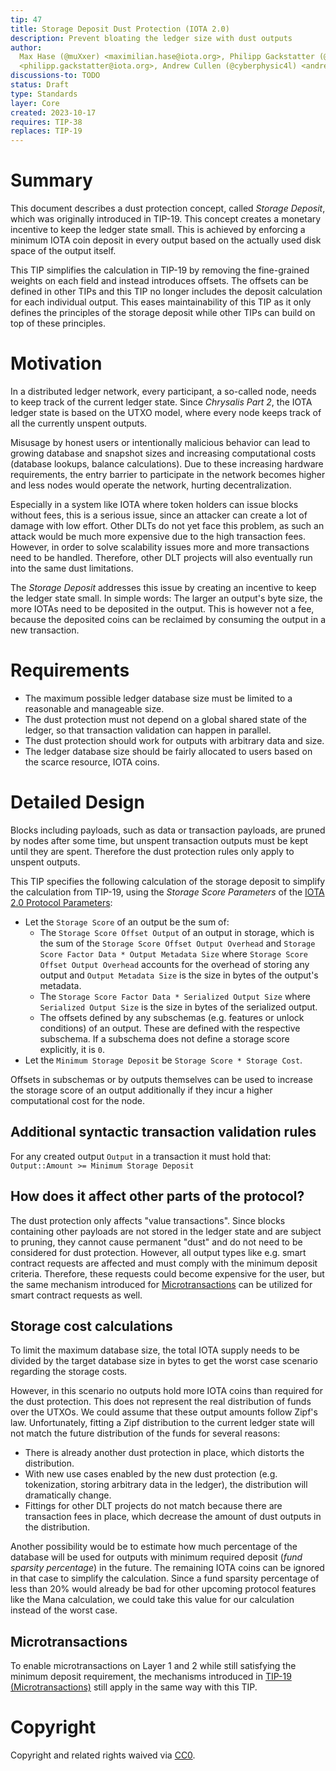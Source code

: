 ```yaml
---
tip: 47
title: Storage Deposit Dust Protection (IOTA 2.0)
description: Prevent bloating the ledger size with dust outputs
author:
  Max Hase (@muXxer) <maximilian.hase@iota.org>, Philipp Gackstatter (@PhilippGackstatter)
  <philipp.gackstatter@iota.org>, Andrew Cullen (@cyberphysic4l) <andrew.cullen@iota.org>
discussions-to: TODO
status: Draft
type: Standards
layer: Core
created: 2023-10-17
requires: TIP-38
replaces: TIP-19
---
```


# Summary

This document describes a dust protection concept, called _Storage Deposit_, which was originally introduced in TIP-19.
This concept creates a monetary incentive to keep the ledger state small. This is achieved by enforcing a minimum IOTA
coin deposit in every output based on the actually used disk space of the output itself.

This TIP simplifies the calculation in TIP-19 by removing the fine-grained weights on each field and instead introduces
offsets. The offsets can be defined in other TIPs and this TIP no longer includes the deposit calculation for each
individual output. This eases maintainability of this TIP as it only defines the principles of the storage deposit while
other TIPs can build on top of these principles.

# Motivation

In a distributed ledger network, every participant, a so-called node, needs to keep track of the current ledger state.
Since _Chrysalis Part 2_, the IOTA ledger state is based on the UTXO model, where every node keeps track of all the
currently unspent outputs.

Misusage by honest users or intentionally malicious behavior can lead to growing database and snapshot sizes and
increasing computational costs (database lookups, balance calculations). Due to these increasing hardware requirements,
the entry barrier to participate in the network becomes higher and less nodes would operate the network, hurting
decentralization.

Especially in a system like IOTA where token holders can issue blocks without fees, this is a serious issue, since an
attacker can create a lot of damage with low effort. Other DLTs do not yet face this problem, as such an attack would be
much more expensive due to the high transaction fees. However, in order to solve scalability issues more and more
transactions need to be handled. Therefore, other DLT projects will also eventually run into the same dust limitations.

The _Storage Deposit_ addresses this issue by creating an incentive to keep the ledger state small. In simple words: The
larger an output's byte size, the more IOTAs need to be deposited in the output. This is however not a fee, because the
deposited coins can be reclaimed by consuming the output in a new transaction.

# Requirements

- The maximum possible ledger database size must be limited to a reasonable and manageable size.
- The dust protection must not depend on a global shared state of the ledger, so that transaction validation can happen
  in parallel.
- The dust protection should work for outputs with arbitrary data and size.
- The ledger database size should be fairly allocated to users based on the scarce resource, IOTA coins.

# Detailed Design

Blocks including payloads, such as data or transaction payloads, are pruned by nodes after some time, but unspent
transaction outputs must be kept until they are spent. Therefore the dust protection rules only apply to unspent
outputs.

This TIP specifies the following calculation of the storage deposit to simplify the calculation from TIP-19, using the
_Storage Score Parameters_ of the [IOTA 2.0 Protocol Parameters](../TIP-0049/tip-0049.md):

- Let the `Storage Score` of an output be the sum of:
  - The `Storage Score Offset Output` of an output in storage, which is the sum of the
    `Storage Score Offset Output Overhead` and `Storage Score Factor Data * Output Metadata Size` where
    `Storage Score Offset Output Overhead` accounts for the overhead of storing any output and `Output Metadata Size` is
    the size in bytes of the output's metadata.
  - The `Storage Score Factor Data * Serialized Output Size` where `Serialized Output Size` is the size in bytes of the
    serialized output.
  - The offsets defined by any subschemas (e.g. features or unlock conditions) of an output. These are defined with the
    respective subschema. If a subschema does not define a storage score explicitly, it is `0`.
- Let the `Minimum Storage Deposit` be `Storage Score * Storage Cost`.

Offsets in subschemas or by outputs themselves can be used to increase the storage score of an output additionally if
they incur a higher computational cost for the node.

## Additional syntactic transaction validation rules

For any created output `Output` in a transaction it must hold that: `Output::Amount >= Minimum Storage Deposit`

## How does it affect other parts of the protocol?

The dust protection only affects "value transactions". Since blocks containing other payloads are not stored in the
ledger state and are subject to pruning, they cannot cause permanent "dust" and do not need to be considered for dust
protection. However, all output types like e.g. smart contract requests are affected and must comply with the minimum
deposit criteria. Therefore, these requests could become expensive for the user, but the same mechanism introduced for
[Microtransactions](#microtransactions) can be utilized for smart contract requests as well.

## Storage cost calculations

To limit the maximum database size, the total IOTA supply needs to be divided by the target database size in bytes to
get the worst case scenario regarding the storage costs.

However, in this scenario no outputs hold more IOTA coins than required for the dust protection. This does not represent
the real distribution of funds over the UTXOs. We could assume that these output amounts follow Zipf's law.
Unfortunately, fitting a Zipf distribution to the current ledger state will not match the future distribution of the
funds for several reasons:

- There is already another dust protection in place, which distorts the distribution.
- With new use cases enabled by the new dust protection (e.g. tokenization, storing arbitrary data in the ledger), the
  distribution will dramatically change.
- Fittings for other DLT projects do not match because there are transaction fees in place, which decrease the amount of
  dust outputs in the distribution.

Another possibility would be to estimate how much percentage of the database will be used for outputs with minimum
required deposit (_fund sparsity percentage_) in the future. The remaining IOTA coins can be ignored in that case to
simplify the calculation. Since a fund sparsity percentage of less than 20% would already be bad for other upcoming
protocol features like the Mana calculation, we could take this value for our calculation instead of the worst case.

## Microtransactions

To enable microtransactions on Layer 1 and 2 while still satisfying the minimum deposit requirement, the mechanisms introduced in [TIP-19 (Microtransactions)](../TIP-0019/tip-0019.md#microtransactions) still apply in the same way with this TIP.

# Copyright

Copyright and related rights waived via [CC0](https://creativecommons.org/publicdomain/zero/1.0/).
